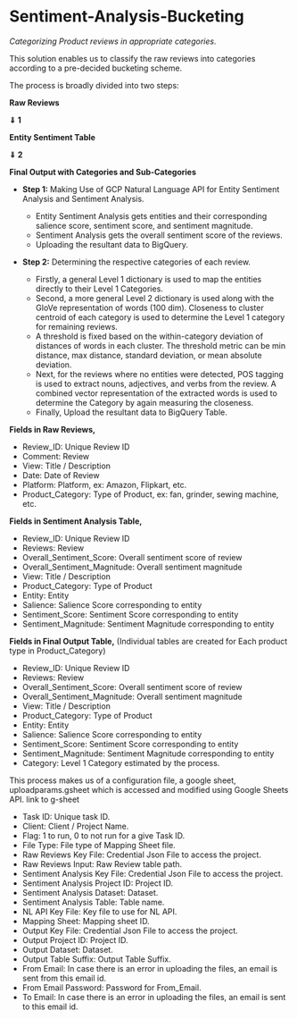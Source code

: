 # Sentiment-Analysis-Bucketing
*Categorizing Product reviews in appropriate categories.*

This solution enables us to classify the raw reviews into categories according to a pre-decided bucketing scheme.

The process is broadly divided into two steps:

**Raw Reviews**

   **⇓ 1**

**Entity Sentiment Table**

   **⇓ 2**	

**Final Output with Categories and Sub-Categories**
 
- **Step 1:** Making Use of GCP Natural Language API for Entity Sentiment Analysis and Sentiment Analysis.
    - Entity Sentiment Analysis gets entities and their corresponding salience score, sentiment score, and sentiment magnitude.
    - Sentiment Analysis gets the overall sentiment score of the reviews.
    - Uploading the resultant data to BigQuery.

- **Step 2:** Determining the respective categories of each review. 
    - Firstly, a general Level 1 dictionary is used to map the entities directly to their Level 1 Categories.
    - Second, a more general Level 2 dictionary is used along with the GloVe representation of words (100 dim). Closeness to cluster centroid of each category is used to determine the Level 1 category for remaining reviews.
    - A threshold is fixed based on the within-category deviation of distances of words in each cluster. The threshold metric can be min distance, max distance, standard deviation, or mean absolute deviation.
    - Next, for the reviews where no entities were detected, POS tagging is used to extract nouns, adjectives, and verbs from the review. A combined vector representation of the extracted words is used to determine the Category by again measuring the closeness.
    - Finally, Upload the resultant data to BigQuery Table.
 
**Fields in Raw Reviews,**
- Review_ID: Unique Review ID
- Comment: Review
- View: Title / Description
- Date: Date of Review
- Platform: Platform, ex: Amazon, Flipkart, etc.
- Product_Category: Type of Product, ex: fan, grinder, sewing machine, etc.
 
**Fields in Sentiment Analysis Table,**
- Review_ID: Unique Review ID		
- Reviews: Review			
- Overall_Sentiment_Score: Overall sentiment score of review			
- Overall_Sentiment_Magnitude: Overall sentiment magnitude			
- View: Title / Description
- Product_Category: Type of Product			
- Entity: Entity		
- Salience: Salience Score corresponding to entity			
- Sentiment_Score: Sentiment Score corresponding to entity
- Sentiment_Magnitude: Sentiment Magnitude corresponding to entity
 
**Fields in Final Output Table,**
(Individual tables are created for Each product type in Product_Category)
- Review_ID: Unique Review ID		
- Reviews: Review			
- Overall_Sentiment_Score: Overall sentiment score of review			
- Overall_Sentiment_Magnitude: Overall sentiment magnitude			
- View: Title / Description
- Product_Category: Type of Product			
- Entity: Entity		
- Salience: Salience Score corresponding to entity			
- Sentiment_Score: Sentiment Score corresponding to entity
- Sentiment_Magnitude: Sentiment Magnitude corresponding to entity
- Category: Level 1 Category estimated by the process.
 
 
This process makes us of a configuration file, a google sheet, uploadparams.gsheet which is accessed and modified using Google Sheets API. link to g-sheet
- Task ID: Unique task ID.
- Client: Client / Project Name.
- Flag: 1 to run, 0 to not run for a give Task ID.
- File Type: File type of Mapping Sheet file.
- Raw Reviews Key File: Credential Json File to access the project.
- Raw Reviews Input: Raw Review table path.
- Sentiment Analysis Key File: Credential Json File to access the project.
- Sentiment Analysis Project ID: Project ID.
- Sentiment Analysis Dataset: Dataset.
- Sentiment Analysis Table: Table name.
- NL API Key File: Key file to use for NL API.
- Mapping Sheet: Mapping sheet ID.
- Output Key File: Credential Json File to access the project.
- Output Project ID: Project ID.
- Output Dataset: Dataset.
- Output Table Suffix: Output Table Suffix. 
- From Email: In case there is an error in uploading the files, an email is sent from this email id.
- From Email Password: Password for From_Email.
- To Email: In case there is an error in uploading the files, an email is sent to this email id.

